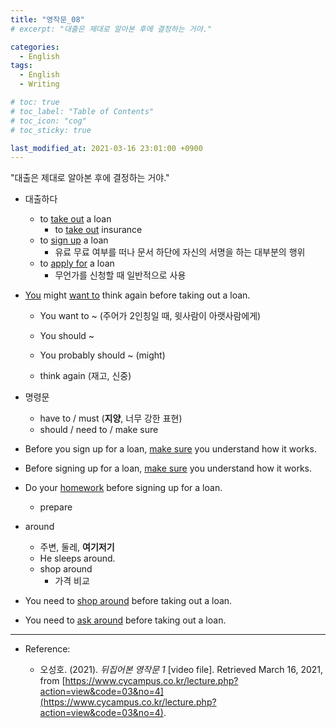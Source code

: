 ```yaml
---
title: "영작문_08"
# excerpt: "대출은 제대로 알아본 후에 결정하는 거야."

categories:
  - English
tags:
  - English
  - Writing

# toc: true 
# toc_label: "Table of Contents" 
# toc_icon: "cog"
# toc_sticky: true 

last_modified_at: 2021-03-16 23:01:00 +0900
---
```


"대출은 제대로 알아본 후에 결정하는 거야."

* 대출하다
    * to <u>take out</u> a loan
        * to <u>take out</u> insurance
    * to <u>sign up</u> a loan
        * 유료 무료 여부를 떠나 문서 하단에 자신의 서명을 하는 대부분의 행위
    * to <u>apply for</u> a loan
        * 무언가를 신청할 때 일반적으로 사용

* <u>You</u> might <u>want to</u> think again before taking out a loan.
    * You want to ~ (주어가 2인칭일 때, 윗사람이 아랫사람에게)
    * You should ~
    * You probably should ~ (might)

    * think again (재고, 신중)

* 명령문
    * have to / must (**지양**, 너무 강한 표현)
    * should / need to / make sure 

* Before you sign up for a loan, <u>make sure</u> you understand how it works.
* Before signing up for a loan, <u>make sure</u> you understand how it works.

* Do your <u>homework</u> before signing up for a loan.
    * prepare

* around
    * 주변, 둘레, **여기저기**
    * He sleeps around.
    * shop around
        * 가격 비교

* You need to <u>shop around</u> before taking out a loan.
* You need to <u>ask around</u> before taking out a loan.

*** 

* Reference: 

    * 오성호. (2021). *뒤집어본 영작문 1* [video file]. Retrieved March 16, 2021, from [https://www.cycampus.co.kr/lecture.php?action=view&code=03&no=4](https://www.cycampus.co.kr/lecture.php?action=view&code=03&no=4).
